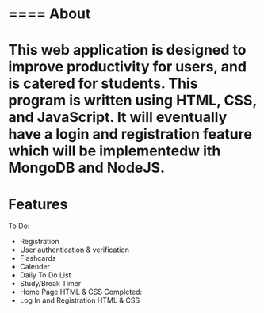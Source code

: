 ====
About
====
This web application is designed to improve productivity for users, and is catered for students. This program is written using HTML, CSS, and JavaScript. 
It will eventually have a login and registration feature which will be implementedw ith MongoDB and NodeJS.
===
Features
===
To Do:
- Registration
- User authentication & verification
- Flashcards
- Calender
- Daily To Do List
- Study/Break Timer
- Home Page HTML & CSS
Completed:
- Log In and Registration HTML & CSS 

